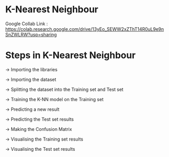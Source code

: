 # K-Nearest Neighbour

Google Collab Link : https://colab.research.google.com/drive/13yEo_SEWW2xZThT14R0uL9e9nSnZWLRW?usp=sharing

# Steps in K-Nearest Neighbour

-> Importing the libraries

-> Importing the dataset

-> Splitting the dataset into the Training set and Test set

-> Training the K-NN model on the Training set

-> Predicting a new result

-> Predicting the Test set results

-> Making the Confusion Matrix

-> Visualising the Training set results

-> Visualising the Test set results
